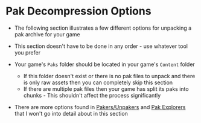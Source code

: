 # Pak Decompression Options

- The following section illustrates a few different options for unpacking a pak archive for your game
- This section doesn't have to be done in any order - use whatever tool you prefer
- Your game's `Paks` folder should be located in your game's `Content` folder
    - If this folder doesn't exist or there is no pak files to unpack and there is only raw assets then you can completely skip this section
    - If there are multiple pak files then your game has split its paks into chunks - This shouldn't affect the process significantly

- There are more options found in [Pakers/Unpakers](../../Tools/Pakers.md) and [Pak Explorers](../../Tools/Pak-Explorers.md) that I won't go into detail about in this section  